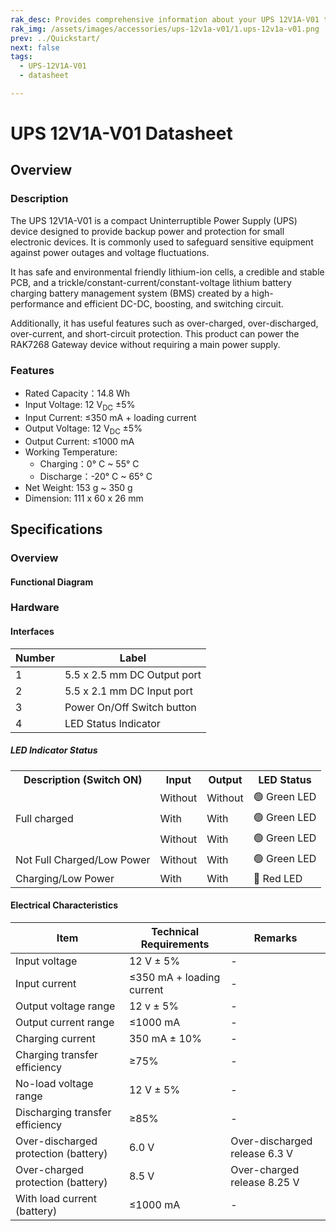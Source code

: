 ```yaml
---
rak_desc: Provides comprehensive information about your UPS 12V1A-V01 to help you use it. This information includes technical specifications and characteristics.
rak_img: /assets/images/accessories/ups-12v1a-v01/1.ups-12v1a-v01.png
prev: ../Quickstart/
next: false
tags:
  - UPS-12V1A-V01
  - datasheet

---
```


# UPS 12V1A-V01 Datasheet

## Overview

### Description

The UPS 12V1A-V01 is a compact Uninterruptible Power Supply (UPS) device designed to provide backup power and protection for small electronic devices. It is commonly used to safeguard sensitive equipment against power outages and voltage fluctuations.

It has safe and environmental friendly lithium-ion cells, a credible and stable PCB, and a trickle/constant-current/constant-voltage lithium battery charging battery management system (BMS) created by a high-performance and efficient DC-DC, boosting, and switching circuit.

Additionally, it has useful features such as over-charged, over-discharged, over-current, and short-circuit protection. This product can power the RAK7268 Gateway device without requiring a main power supply.

### Features

- Rated Capacity：14.8&nbsp;Wh
- Input Voltage: 12&nbsp;V<sub>DC</sub> ±5%
- Input Current: ≤350&nbsp;mA + loading current
- Output Voltage: 12&nbsp;V<sub>DC</sub> ±5%
- Output Current: ≤1000&nbsp;mA
- Working Temperature:
  - Charging：0°&nbsp;C ~ 55°&nbsp;C
  - Discharge：-20°&nbsp;C ~ 65°&nbsp;C
- Net Weight: 153&nbsp;g ~ 350&nbsp;g
- Dimension: 111 x 60 x 26&nbsp;mm

## Specifications

### Overview

<rk-img
  src="/assets/images/accessories/ups-12v1a-v01/1.ups-12v1a-v01.png"
  width="55%"
  caption="UPS 12V1A-V01 overview"
/>

#### Functional Diagram


<rk-img
  src="/assets/images/accessories/ups-12v1a-v01/3.function-diagram.png"
  width="70%"
  caption="UPS 12V1A-V01 function diagram"
/>


### Hardware

#### Interfaces

<rk-img
  src="/assets/images/accessories/ups-12v1a-v01/2.parts.jpg"
  width="50%"
  caption="UPS 12V1A-V01 parts"
/>


| Number | Label                            |
| ------ | -------------------------------- |
| 1      | 5.5 x 2.5&nbsp;mm DC Output port |
| 2      | 5.5 x 2.1&nbsp;mm DC Input port  |
| 3      | Power On/Off Switch button       |
| 4      | LED Status Indicator             |

##### LED Indicator Status

<table>
  <tr>
    <th>Description (Switch ON)</th>
    <th>Input</th>
    <th>Output</th>
    <th>LED Status</th>
  </tr>
  <tr>
    <td rowspan = "3">Full charged</td>
    <td>Without</td>
    <td>Without</td>
    <td>🟢 Green LED</td>
  </tr>
  <tr>
    <td>With</td>
    <td>With</td>
    <td>🟢 Green LED</td>
  </tr>
  <tr>
    <td>Without</td>
    <td>With</td>
    <td>🟢 Green LED</td>
  </tr>
  <tr>
    <td>Not Full Charged/Low Power</td>
    <td>Without</td>
    <td>With</td>
    <td>🟢 Green LED</td>
  </tr>
  <tr>
    <td>Charging/Low Power</td>
    <td>With</td>
    <td>With</td>
    <td>🔴 Red LED</td>
  </tr>
</table>



#### Electrical Characteristics

| Item                                 | Technical Requirements         | Remarks                            |
| ------------------------------------ | ------------------------------ | ---------------------------------- |
| Input voltage                        | 12&nbsp;V ± 5%                 | -                                  |
| Input current                        | ≤350&nbsp;mA + loading current | -                                  |
| Output voltage range                 | 12&nbsp;v ± 5%                 | -                                  |
| Output current range                 | ≤1000&nbsp;mA                  | -                                  |
| Charging current                     | 350&nbsp;mA ± 10%              | -                                  |
| Charging transfer efficiency         | ≥75%                           | -                                  |
| No-load voltage range                | 12&nbsp;V ± 5%                 | -                                  |
| Discharging transfer efficiency      | ≥85%                           | -                                  |
| Over-discharged protection (battery) | 6.0&nbsp;V                     | Over-discharged release 6.3&nbsp;V |
| Over-charged protection (battery)    | 8.5&nbsp;V                     | Over-charged release 8.25&nbsp;V   |
| With load current (battery)          | ≤1000&nbsp;mA                  | -                                  |
